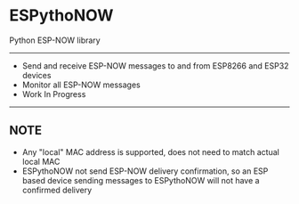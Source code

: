# ESPythoNOW
Python ESP-NOW library

---

* Send and receive ESP-NOW messages to and from ESP8266 and ESP32 devices
* Monitor all ESP-NOW messages
* Work In Progress

---
NOTE
---
* Any "local" MAC address is supported, does not need to match actual local MAC
* ESPythoNOW not send ESP-NOW delivery confirmation, so an ESP based device sending messages to ESPythoNOW will not have a confirmed delivery
